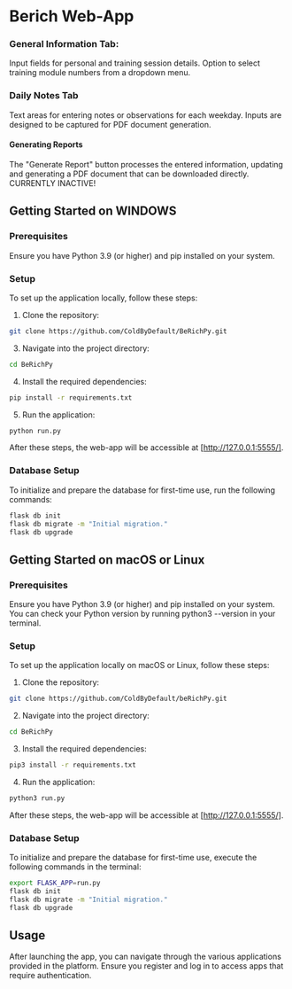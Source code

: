 


# Berich Web-App

### General Information Tab:
Input fields for personal and training session details.
Option to select training module numbers from a dropdown menu.

### Daily Notes Tab
Text areas for entering notes or observations for each weekday.
Inputs are designed to be captured for PDF document generation.

#### Generating Reports
The "Generate Report" button processes the entered information, updating and generating a PDF document that can be downloaded directly. CURRENTLY INACTIVE!

## Getting Started on WINDOWS 

### Prerequisites

Ensure you have Python 3.9 (or higher) and pip installed on your system.

### Setup

To set up the application locally, follow these steps:

1. Clone the repository:
```bash
git clone https://github.com/ColdByDefault/BeRichPy.git
```
3. Navigate into the project directory:
```bash
cd BeRichPy
```
4. Install the required dependencies:
```bash
pip install -r requirements.txt
```
5. Run the application:
```bash
python run.py
```

After these steps, the web-app will be accessible at [http://127.0.0.1:5555/].

### Database Setup

To initialize and prepare the database for first-time use, run the following commands:

```bash
flask db init
flask db migrate -m "Initial migration."
flask db upgrade
```


## Getting Started on macOS or Linux

### Prerequisites
Ensure you have Python 3.9 (or higher) and pip installed on your system. 
You can check your Python version by running python3 --version in your terminal.

### Setup

To set up the application locally on macOS or Linux, follow these steps:
1. Clone the repository:
```bash
git clone https://github.com/ColdByDefault/beRichPy.git
```
2. Navigate into the project directory:
```bash
cd BeRichPy
```
3. Install the required dependencies:
```bash
pip3 install -r requirements.txt
```
4. Run the application:
```bash
python3 run.py
```
After these steps, the web-app will be accessible at [http://127.0.0.1:5555/].

### Database Setup

To initialize and prepare the database for first-time use, execute the following commands in the terminal:
```bash
export FLASK_APP=run.py
flask db init
flask db migrate -m "Initial migration."
flask db upgrade
```

## Usage

After launching the app, you can navigate through the various applications provided in the platform. Ensure you register and log in to access apps that require authentication.




